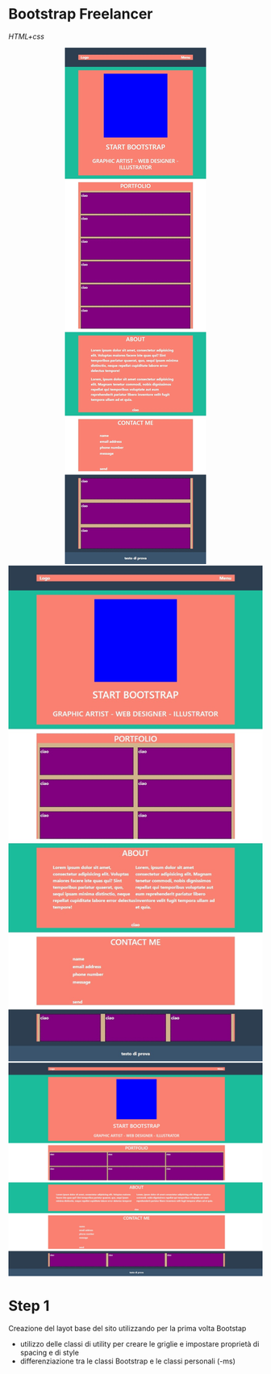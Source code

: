 # Bootstrap Freelancer

_HTML+css_

<div align="center">
    <img src="https://github.com/CaldatoLuca/html-css-bootstrap-freelancer/raw/main/readme-img/mobile.jpeg">
    <img src="https://github.com/CaldatoLuca/html-css-bootstrap-freelancer/raw/main/readme-img/tablet.jpeg">
    <img src="https://github.com/CaldatoLuca/html-css-bootstrap-freelancer/raw/main/readme-img/desktop.jpeg">
</div>

# Step 1

Creazione del layot base del sito utilizzando per la prima volta Bootstap

- utilizzo delle classi di utility per creare le griglie e impostare proprietà di spacing e di style
- differenziazione tra le classi Bootstrap e le classi personali (-ms)
